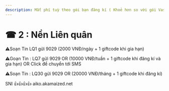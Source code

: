 ```yaml
---
description: Mất phí tuỳ theo gói bạn đăng kí ( Khoẻ hơn so với gói Vas )
---
```


# ☎ 2 : Nền Liên quân

⚠️Soạn Tin LQ1 gửi 9029 (2000 VNĐ/ngày + 1 giftcode khi gia hạn)

⚠️Goạn Tin : LQ7 gửi 9029 OR (10000 VNĐ/tuần + 1 giftcode khi đăng kí và gia hạn) OR Click để chuyển tới SMS

⚠️Soạn Tin : LQ30 gửi 9029 OR (20000 VNĐ/tháng + 1 giftcode khi đăng kí)

SNI :thumbsup::thumbsup::thumbsup::thumbsup: aiko.akamaized.net
